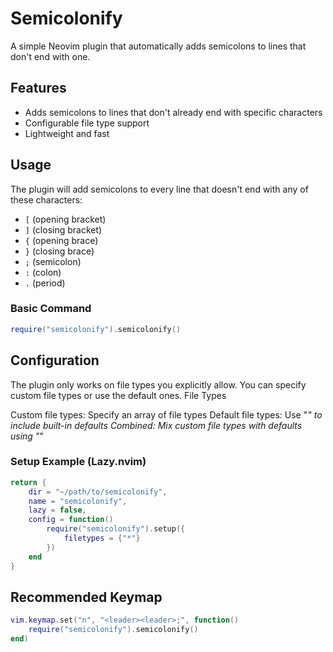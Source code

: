 # Semicolonify

A simple Neovim plugin that automatically adds semicolons to lines that don't end with one.

## Features

- Adds semicolons to lines that don't already end with specific characters
- Configurable file type support
- Lightweight and fast

## Usage

The plugin will add semicolons to every line that doesn't end with any of these characters:
- `[` (opening bracket)
- `]` (closing bracket)
- `{` (opening brace)
- `}` (closing brace)
- `;` (semicolon)
- `:` (colon)
- `.` (period)

### Basic Command

```lua
require("semicolonify").semicolonify()
```

## Configuration

The plugin only works on file types you explicitly allow. You can specify custom file types or use the default ones.
File Types

Custom file types: Specify an array of file types
Default file types: Use "*" to include built-in defaults
Combined: Mix custom file types with defaults using "*"

### Setup Example (Lazy.nvim)

```lua
return {
    dir = "~/path/to/semicolonify",
    name = "semicolonify",
    lazy = false,
    config = function()
        require("semicolonify").setup({
            filetypes = {"*"}
        })
    end
}
```

## Recommended Keymap

```lua
vim.keymap.set("n", "<leader><leader>;", function()
    require("semicolonify").semicolonify()
end)
```

